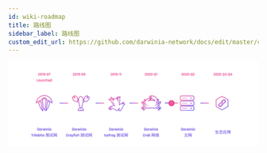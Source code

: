 ```yaml
---
id: wiki-roadmap
title: 路线图
sidebar_label: 路线图
custom_edit_url: https://github.com/darwinia-network/docs/edit/master/content/zh-CN/wiki-roadmap.md
---
```


![alt-text](assets/darwinia-roadmap-cn.png)

